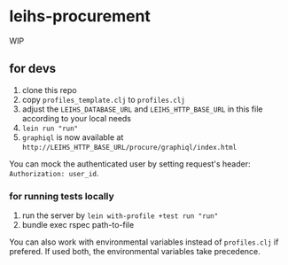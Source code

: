 # leihs-procurement

WIP

## for devs

1. clone this repo
2. copy `profiles_template.clj` to `profiles.clj`
3. adjust the `LEIHS_DATABASE_URL` and `LEIHS_HTTP_BASE_URL` in this file according to your local needs
4. `lein run "run"`
5. `graphiql` is now available at `http://LEIHS_HTTP_BASE_URL/procure/graphiql/index.html`

You can mock the authenticated user by setting request's header: `Authorization: user_id`.

### for running tests locally

1. run the server by `lein with-profile +test run "run"`
2. bundle exec rspec path-to-file

You can also work with environmental variables instead of `profiles.clj` if prefered. If used both, the
environmental variables take precedence.
